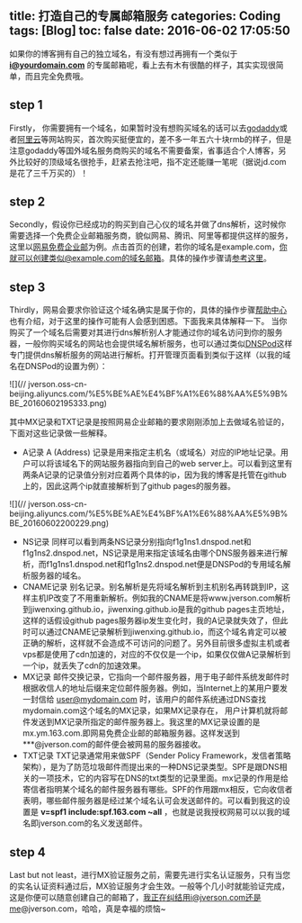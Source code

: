 title: 打造自己的专属邮箱服务
categories: Coding
tags: [Blog]
toc: false
date: 2016-06-02 17:05:50
---

如果你的博客拥有自己的独立域名，有没有想过再拥有一个类似于 **i@yourdomain.com** 的专属邮箱呢，看上去有木有很酷的样子，其实实现很简单，而且完全免费哦。
<!-- more -->

## step 1
Firstly， 你需要拥有一个域名，如果暂时没有想购买域名的话可以去[godaddy](https://sg.godaddy.com/zh?isc=CJC2OFF30&ci=)或者[阿里云](https://wanwang.aliyun.com/domain/?spm=5176.7960203.1907008.1.q8vhml)等网站购买，首次购买挺便宜的，差不多一年五六十块rmb的样子，但是注意godaddy等国外域名服务商购买的域名不需要备案，省事适合个人博客，另外比较好的顶级域名很抢手，赶紧去抢注吧，指不定还能赚一笔呢（据说jd.com是花了三千万买的）！

## step 2
Secondly，假设你已经成功的购买到自己心仪的域名并做了dns解析，这时候你需要选择一个免费企业邮箱服务商，貌似网易、腾讯、阿里等都提供这样的服务，这里以[网易免费企业邮](//ym.163.com/)为例。点击首页的创建，若你的域名是example.com，你就可以创建类似@example.com的域名邮箱。具体的操作步骤请[参考这里](//app.ym.163.com/ym/help/help-hmail.html#3.6)。

## step 3
Thirdly，网易会要求你验证这个域名确实是属于你的，具体的操作步骤[帮助中心](//app.ym.163.com/ym/help/help-hmail.html#3.6)也有介绍，对于这里的操作可能有人会感到困惑。下面我来具体解释一下。
当你购买了一个域名后需要对其进行dns解析别人才能通过你的域名访问到你的服务器，一般你购买域名的网站也会提供域名解析服务，也可以通过类似[DNSPod](https://www.dnspod.cn/)这样专门提供dns解析服务的网站进行解析。打开管理页面看到类似于这样（以我的域名在DNSPod的设置为例）：

![](//
jverson.oss-cn-beijing.aliyuncs.com/%E5%BE%AE%E4%BF%A1%E6%88%AA%E5%9B%BE_20160602195333.png)

其中MX记录和TXT记录是按照网易企业邮箱的要求刚刚添加上去做域名验证的，下面对这些记录做一些解释。
- A记录
A (Address) 记录是用来指定主机名（或域名）对应的IP地址记录。用户可以将该域名下的网站服务器指向到自己的web server上。可以看到这里有两条A记录的记录值分别对应着两个具体的ip，因为我的博客是托管在github上的，因此这两个ip就直接解析到了github pages的服务器。

![](//
jverson.oss-cn-beijing.aliyuncs.com/%E5%BE%AE%E4%BF%A1%E6%88%AA%E5%9B%BE_20160602200229.png)

- NS记录
同样可以看到两条NS记录分别指向f1g1ns1.dnspod.net和f1g1ns2.dnspod.net，NS记录是用来指定该域名由哪个DNS服务器来进行解析，而f1g1ns1.dnspod.net和f1g1ns2.dnspod.net便是DNSPod的专用域名解析服务器的域名。
- CNAME记录
别名记录。别名解析是先将域名解析到主机别名再转跳到IP，这样主机IP改变了不用重新解析。例如我的CNAME是将www.jverson.com解析到jiwenxing.github.io，jiwenxing.github.io是我的github pages主页地址，这样的话假设github pages服务器ip发生变化时，我的A记录就失效了，但此时可以通过CNAME记录解析到jiwenxing.github.io，而这个域名肯定可以被正确的解析，这样就不会造成不可访问的问题了。另外目前很多虚拟主机或者vps都是使用了cdn加速的，对应的不仅仅是一个ip，如果仅仅做A记录解析到一个ip，就丢失了cdn的加速效果。
- MX记录
邮件交换记录，它指向一个邮件服务器，用于电子邮件系统发邮件时根据收信人的地址后缀来定位邮件服务器。例如，当Internet上的某用户要发一封信给 user@mydomain.com 时，该用户的邮件系统通过DNS查找mydomain.com这个域名的MX记录，如果MX记录存在， 用户计算机就将邮件发送到MX记录所指定的邮件服务器上。我这里的MX记录设置的是mx.ym.163.com.即网易免费企业邮的邮箱服务器。这样发送到***@jverson.com的邮件便会被网易的服务器接收。
- TXT记录
TXT记录通常用来做SPF（Sender Policy Framework，发信者策略架构），是为了防范垃圾邮件而提出来的一种DNS记录类型。SPF是跟DNS相关的一项技术，它的内容写在DNS的txt类型的记录里面。mx记录的作用是给寄信者指明某个域名的邮件服务器有哪些。SPF的作用跟mx相反，它向收信者表明，哪些邮件服务器是经过某个域名认可会发送邮件的。可以看到我这的设置是 **v=spf1 include:spf.163.com ~all** ，也就是说我授权网易可以以我的域名即jverson.com的名义发送邮件。

## step 4
Last but not least，进行MX验证服务之前，需要先进行实名认证服务，只有当您的实名认证资料通过后，MX验证服务才会生效。一般等个几小时就能验证完成，这是你便可以随意创建自己的邮箱了，我正在纠结用i@jverson.com还是me@jverson.com，哈哈，真是幸福的烦恼~
